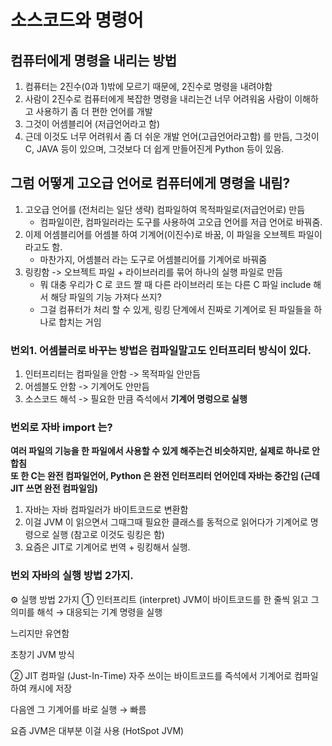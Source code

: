 # 소스코드와 명령어 

## 컴퓨터에게 명령을 내리는 방법
1. 컴퓨터는 2진수(0과 1)밖에 모르기 때문에, 2진수로 명령을 내려야함
2. 사람이 2진수로 컴퓨터에게 복잡한 명령을 내리는건 너무 어려워움 사람이 이해하고 사용하기 좀 더 편한 언어를 개발
3. 그것이 어셈블리어 (저급언어라고 함)
4. 근데 이것도 너무 어려워서 좀 더 쉬운 개발 언어(고급언어라고함) 를 만듬, 그것이 C, JAVA 등이 있으며, 그것보다 더 쉽게 만들어진게 Python 등이 있음.

## 그럼 어떻게 고오급 언어로 컴퓨터에게 명령을 내림?
1. 고오급 언어를 (전처리는 일단 생략) 컴파일하여 목적파일로(저급언어로) 만듬
    - 컴파일이란, 컴파일러라는 도구를 사용하여 고오급 언어를 저급 언어로 바꿔줌.
2. 이제 어셈블리어를 어셈블 하여 기계어(이진수)로 바꿈, 이 파일을 오브젝트 파일이라고도 함.
    - 마찬가지, 어셈블러 라는 도구로 어셈블리어를 기계어로 바꿔줌
3. 링킹함 -> 오브젝트 파일 + 라이브러리를 묶어 하나의 실행 파일로 만듬
    - 뭐 대충 우리가 C 로 코드 짤 때 다른 라이브러리 또는 다른 C 파일 include 해서 해당 파일의 기능 가져다 쓰지?
    - 그걸 컴퓨터가 처리 할 수 있게, 링킹 단계에서 진짜로 기계어로 된 파일들을 하나로 합치는 거임

### 번외1. 어셈블러로 바꾸는 방법은 컴파일말고도 인터프리터 방식이 있다.
1. 인터프리터는 컴파일을 안함 -> 목적파일 안만듬
2. 어셈블도 안함 -> 기계어도 안만듬
3. 소스코드 해석 -> 필요한 만큼 즉석에서 **기계어 명렁으로 실행**

### 번외로 자바 import 는?
**여러 파일의 기능을 한 파일에서 사용할 수 있게 해주는건 비슷하지만, 실제로 하나로 안합침** <br>
**또 한 C는 완전 컴파일언어, Python 은 완전 인터프리터 언어인데 자바는 중간임 (근데 JIT 쓰면 완전 컴파일임)** <br>
 1. 자바는 자바 컴파일러가 바이트코드로 변환함
 2. 이걸 JVM 이 읽으면서 그때그때 필요한 클래스를 동적으로 읽어다가 기계어로 명령으로 실행 (참고로 이것도 링킹은 함)
 3. 요즘은 JIT로 기계어로 번역 + 링킹해서 실행.

 ### 번외 자바의 실행 방법 2가지.
 ⚙️ 실행 방법 2가지
① 인터프리트 (interpret)
JVM이 바이트코드를 한 줄씩 읽고 그 의미를 해석 → 대응되는 기계 명령을 실행

느리지만 유연함

초창기 JVM 방식

② JIT 컴파일 (Just-In-Time)
자주 쓰이는 바이트코드를 즉석에서 기계어로 컴파일하여 캐시에 저장

다음엔 그 기계어를 바로 실행 → 빠름

요즘 JVM은 대부분 이걸 사용 (HotSpot JVM)